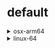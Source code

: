 # default

<details>
<summary>osx-arm64</summary>

|Dependency|Before|After|Explicit|
|-|-|-|-|
|[polars](https://prefix.dev/channels/conda-forge/packages/polars)|1.15.0|1.16.0|true|
|[my-package](https://prefix.dev/channels/conda-forge/packages/my-package)|py313hc743ca1_0|py313hc743ca1_1|true|

</details>

<details>
<summary>linux-64</summary>

|Dependency|Before|After|Explicit|
|-|-|-|-|
|pkg|0.23.0|0.23.0|true|

</details>

[^1]: **Bold** means explicit dependency.
[^2]: Dependency got downgraded.
